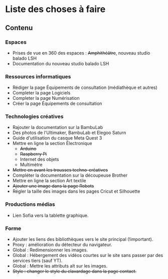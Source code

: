 # Liste des choses à faire

## Contenu
### Espaces
- Prises de vue en 360 des espaces : ~~Amphithéâtre~~, nouveau studio balado LSH
- Documentation du nouveau studio balado LSH
  
### Ressources informatiques
- Rédiger la page Équipements de consultation (médiathèque et autres)
- Completer la page Logiciels
- Completer la page Numérisation
- Créer la page Équipements de consultation

### Technologies créatives
- Rajouter la documentation sur la BambuLab
- Des photos de l'Ultimaker, BambuLab et Elegoo Saturn
- Guide d'utilisation du casque Meta Quest 3
- Mettre en ligne la section Électronique
  - ~~Arduino~~
  - ~~Raspberry Pi~~
  - Internet des objets
  - Multimètre
- ~~Mettre en avant les trousses techno-créatives~~
- Compléter la documentation sur la découpeuse Brother
- Mettre en ligne la section Art textile
- ~~Ajouter une image dans la page Robots~~
- Régler la taille des images dans les pages Cricut et Silhouette

### Productions médias
- Lien Sofia vers la tablette graphique.

### Forme
- Ajouter les liens des bibliothèques vers le site principal (!important).
- Proxy : amélioration du détecteur du navigateur.
- Global : Redimensionner les images. 
- Global : Hébergement des vidéos courtes sur le site sans passer par des services tiers (sauf YT).
- Global : Mettre les attributs alt sur les images.
- ~~Style : changer le style du clavardage dans la page contact.~~